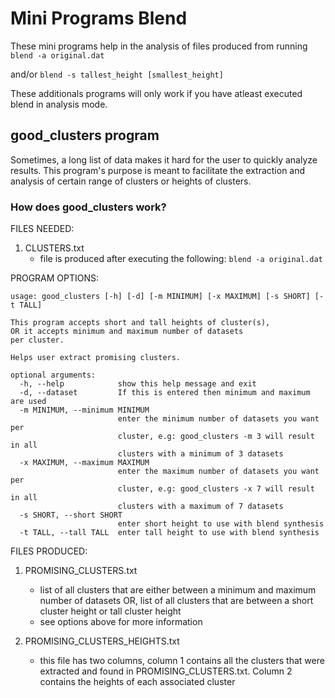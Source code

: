 # Mini Programs Blend

These mini programs help in the analysis of files produced from running `blend -a original.dat`

and/or `blend -s tallest_height [smallest_height]`

These additionals programs will only work if you have atleast executed blend in analysis mode.

## good_clusters program

Sometimes, a long list of data makes it hard for the user to quickly analyze results.
This program's purpose is meant to facilitate the extraction and analysis of certain
range of clusters or heights of clusters.

### How does good_clusters work?

FILES NEEDED:
1. CLUSTERS.txt
	- file is produced after executing the following: `blend -a original.dat` 

PROGRAM OPTIONS:
```
usage: good_clusters [-h] [-d] [-m MINIMUM] [-x MAXIMUM] [-s SHORT] [-t TALL]

This program accepts short and tall heights of cluster(s),
OR it accepts minimum and maximum number of datasets
per cluster.

Helps user extract promising clusters.

optional arguments:
  -h, --help            show this help message and exit
  -d, --dataset         If this is entered then minimum and maximum are used
  -m MINIMUM, --minimum MINIMUM
                        enter the minimum number of datasets you want per
                        cluster, e.g: good_clusters -m 3 will result in all
                        clusters with a minimum of 3 datasets
  -x MAXIMUM, --maximum MAXIMUM
                        enter the maximum number of datasets you want per
                        cluster, e.g: good_clusters -x 7 will result in all
                        clusters with a maximum of 7 datasets
  -s SHORT, --short SHORT
                        enter short height to use with blend synthesis
  -t TALL, --tall TALL  enter tall height to use with blend synthesis
```

FILES PRODUCED:
1. PROMISING_CLUSTERS.txt
	- list of all clusters that are either between a minimum and maximum number of datasets
	OR, list of all clusters that are between a short cluster height or tall cluster height
	- see options above for more information

2. PROMISING_CLUSTERS_HEIGHTS.txt
	- this file has two columns, column 1 contains all the clusters that were extracted and
	found in PROMISING_CLUSTERS.txt. Column 2 contains the heights of each associated cluster
